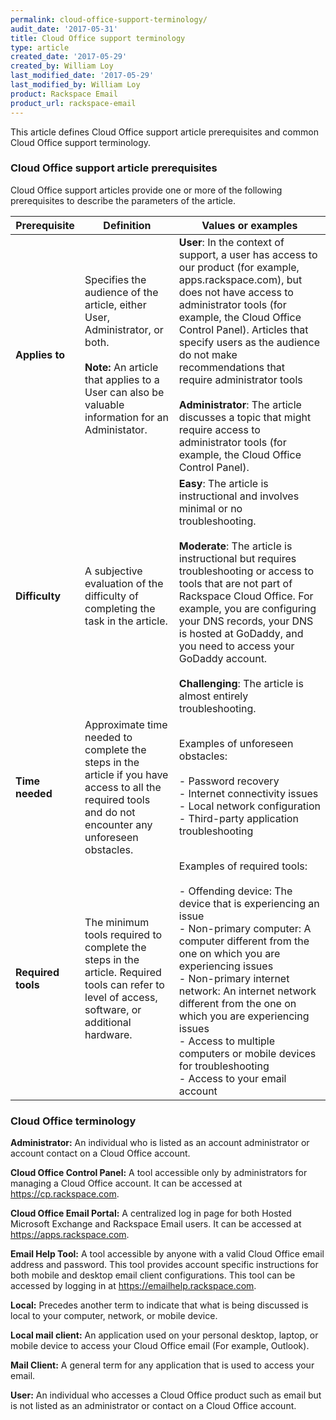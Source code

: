 ```yaml
---
permalink: cloud-office-support-terminology/
audit_date: '2017-05-31'
title: Cloud Office support terminology
type: article
created_date: '2017-05-29'
created_by: William Loy
last_modified_date: '2017-05-29'
last_modified_by: William Loy
product: Rackspace Email
product_url: rackspace-email
---
```


This article defines Cloud Office support article prerequisites and common Cloud Office support terminology.

### Cloud Office support article prerequisites

Cloud Office support articles provide one or more of the following prerequisites to describe the parameters of the article.

Prerequisite | Definition | Values or examples
--- | --- | ---
**Applies to** | Specifies the audience of the article, either User, Administrator, or both.<br/><br/><strong>Note:</strong> An article that applies to a User can also be valuable information for an Administator. | **User**: In the context of support, a user has access to our product (for example, apps.rackspace.com), but does not have access to administrator tools (for example, the Cloud Office Control Panel). Articles that specify users as the audience do not make recommendations that require administrator tools<br/><br/>**Administrator**: The article discusses a topic that might require access to administrator tools (for example, the Cloud Office Control Panel).
**Difficulty** | A subjective evaluation of the difficulty of completing the task in the article. | **Easy**: The article is instructional and involves minimal or no troubleshooting.<br/><br/>**Moderate**: The article is instructional but requires troubleshooting or access to tools that are not part of Rackspace Cloud Office. For example, you are configuring your DNS records, your DNS is hosted at GoDaddy, and you need to access your GoDaddy account.<br/><br/>**Challenging**: The article is almost entirely troubleshooting.
**Time needed** | Approximate time needed to complete the steps in the article if you have access to all the required tools and do not encounter any unforeseen obstacles. | Examples of unforeseen obstacles:<br/><br/>- Password recovery<br/>- Internet connectivity issues<br/>- Local network configuration<br/>- Third-party application troubleshooting
**Required tools** | The minimum tools required to complete the steps in the article. Required tools can refer to level of access, software, or additional hardware. | Examples of required tools:<br/><br/>- Offending device: The device that is experiencing an issue<br/>- Non-primary computer: A computer different from the one on which you are experiencing issues<br/>- Non-primary internet network: An internet network different from the one on which you are experiencing issues<br/>- Access to multiple computers or mobile devices for troubleshooting<br/>- Access to your email account

### Cloud Office terminology

**Administrator:** An individual who is listed as an account administrator or account contact on a Cloud Office account.

**Cloud Office Control Panel:** A tool accessible only by administrators for managing a Cloud Office account. It can be accessed at <https://cp.rackspace.com>.

**Cloud Office Email Portal:** A centralized log in page for both Hosted Microsoft Exchange and Rackspace Email users. It can be accessed at <https://apps.rackspace.com>.

**Email Help Tool:** A tool accessible by anyone with a valid Cloud Office email address and password. This tool provides account specific instructions for both mobile and desktop email client configurations. This tool can be accessed by logging in at <https://emailhelp.rackspace.com>.

**Local:** Precedes another term to indicate that what is being discussed is local to your computer, network, or mobile device.  

**Local mail client:** An application used on your personal desktop, laptop, or mobile device to access your Cloud Office email (For example, Outlook).

**Mail Client:** A general term for any application that is used to access your email.

**User:** An individual who accesses a Cloud Office product such as email but is not listed as an administrator or contact on a Cloud Office account.
